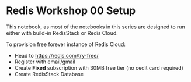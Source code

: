 # Redis Workshop 00 Setup

This notebook, as most of the notebooks in this series are designed to run either with build-in RedisStack or Redis Cloud.

To provision free forever instance of Redis Cloud:
- Head to https://redis.com/try-free/
- Register with email/gmail
- Create **Fixed** subscription with 30MB free tier (no cedit card required)
- Create RedisStack Database